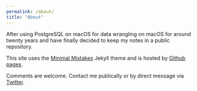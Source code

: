 ```yaml
---
permalink: /about/
title: "About"
---
```


After using PostgreSQL on macOS for data wrangling on macOS for around twenty years and have finally decided to keep my notes in a public repository.

This site uses the [Minimal Mistakes](https://mmistakes.github.io/minimal-mistakes/) Jekyll theme and is hosted by [Github pages](https://pages.github.com).

Comments are welcome. Contact me publically or by direct message via [Twitter](https://twitter.com/postgresqlstan).
